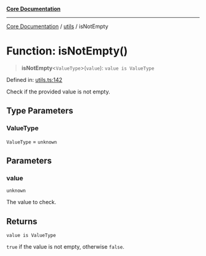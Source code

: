 [**Core Documentation**](../../README.md)

***

[Core Documentation](../../README.md) / [utils](../README.md) / isNotEmpty

# Function: isNotEmpty()

> **isNotEmpty**\<`ValueType`\>(`value`): `value is ValueType`

Defined in: [utils.ts:142](https://github.com/stonemjs/core/blob/e2200da501349da1fec304d821c002bb6d055b61/src/utils.ts#L142)

Check if the provided value is not empty.

## Type Parameters

### ValueType

`ValueType` = `unknown`

## Parameters

### value

`unknown`

The value to check.

## Returns

`value is ValueType`

`true` if the value is not empty, otherwise `false`.
